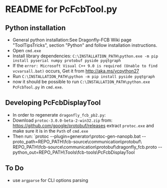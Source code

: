 # README for PcFcbTool.py

## Python installation
* General python installation:See Dragonfly-FCB Wiki page "ToolTipsTricks", section "Python" and follow installation instructions.
* Open `cmd.exe`
* Install library dependencies: `C:\INSTALLATION_PATH\python.exe -m pip install pyserial numpy protobuf pyside pyqtgraph`
 * If the `error: Microsoft Visual C++ 9.0 is required (Unable to find vcvarsall.bat)` occurs, Get it from http://aka.ms/vcpython27
* Run `C:\INSTALLATION_PATH\python -m pip install pyside pyqtgraph`
* now it should be possible to run `C:\INSTALLATION_PATH\python.exe PcFcbTool.py` in `cmd.exe`.

## Developing PcFcbDisplayTool
* In order to regenerate `dragonfly_fcb_pb2.py`:
 * Download `protoc-3.0.0-beta-2-win32.zip` from: https://github.com/google/protobuf/releases extract `protoc.exe` and make sure it is in the `Path` of `cmd.exe`
 * Then run: `protoc --plugin=generator\protoc-gen-nanopb.bat --proto_path=REPO_PATH\fcb-source\communication\protobuf\ REPO_PATH\fcb-source\communication\protobuf\dragonfly_fcb.proto  --python_out=REPO_PATH\Tools\fcb-tools\PcFcbDisplayTool

## To Do
 * use `argparse` for CLI options parsing
